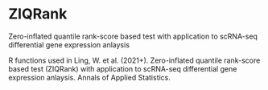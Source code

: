 # ZIQRank
Zero-inflated quantile rank-score based test with application to scRNA-seq differential gene expression anlaysis 

R functions used in Ling, W. et al. (2021+). Zero-inflated quantile rank-score based test (ZIQRank) with application to scRNA-seq differential gene expression anlaysis. 
Annals of Applied Statistics.

